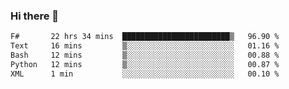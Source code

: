 ### Hi there 👋

<!--
**gustavkrist/gustavkrist** is a ✨ _special_ ✨ repository because its `README.md` (this file) appears on your GitHub profile.

Here are some ideas to get you started:

- 🔭 I’m currently working on ...
- 🌱 I’m currently learning ...
- 👯 I’m looking to collaborate on ...
- 🤔 I’m looking for help with ...
- 💬 Ask me about ...
- 📫 How to reach me: ...
- 😄 Pronouns: ...
- ⚡ Fun fact: ...
-->

<!--START_SECTION:waka-->

```txt
F#       22 hrs 34 mins  ████████████████████████▒   96.90 %
Text     16 mins         ▒░░░░░░░░░░░░░░░░░░░░░░░░   01.16 %
Bash     12 mins         ▒░░░░░░░░░░░░░░░░░░░░░░░░   00.88 %
Python   12 mins         ▒░░░░░░░░░░░░░░░░░░░░░░░░   00.87 %
XML      1 min           ░░░░░░░░░░░░░░░░░░░░░░░░░   00.10 %
```

<!--END_SECTION:waka-->
